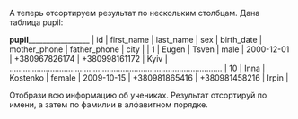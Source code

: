А теперь отсортируем результат по нескольким столбцам. Дана таблица pupil:

____________________________________pupil_____________________________________________________
| id  |	first_name | last_name | sex    | birth_date | mother_phone  | father_phone  | city  |
| 1   |	Eugen      | Tsven     | male   | 2000-12-01 | +380967826174 | +380998161172 | Kyiv  |
..............................................................................................
| 10  | Inna       | Kostenko  | female | 2009-10-15 | +380981865416 | +380981458216 | Irpin |

Отобрази всю информацию об учениках. Результат отсортируй по имени, а затем по фамилии в алфавитном порядке.